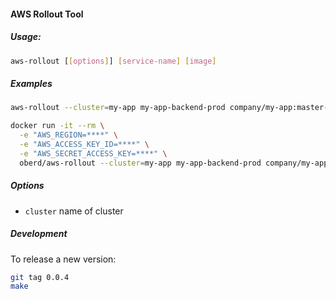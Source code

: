 #### AWS Rollout Tool

##### Usage:

```bash
aws-rollout [[options]] [service-name] [image]
```

##### Examples

```bash
aws-rollout --cluster=my-app my-app-backend-prod company/my-app:master-1234
```

```bash
docker run -it --rm \
  -e "AWS_REGION=****" \
  -e "AWS_ACCESS_KEY_ID=****" \
  -e "AWS_SECRET_ACCESS_KEY=****" \
  oberd/aws-rollout --cluster=my-app my-app-backend-prod company/my-app:master-1234
```

##### Options

* `cluster` name of cluster


##### Development

To release a new version:

```bash
git tag 0.0.4
make
```
